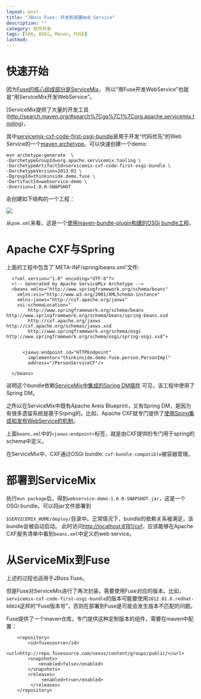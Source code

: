 ```yaml
---
layout: post
title: "JBoss Fuse: 开发和部署Web Service"
description: ""
category: 软件开发
tags: [SOA, OSGi, Maven, FUSE]
lastmod: 
---
```


# 快速开始

因为[Fuse的核心组成部分是ServiceMix](/2014/01/20/about_fuse_esb.html#menuIndex1)，
所以“用Fuse开发WebService”也就是“用ServiceMix开发WebService”。

[ServiceMix提供了大量的开发工具(http://search.maven.org/#search%7Cga%7C1%7Corg.apache.servicemix.tooling)，

其中[servicemix-cxf-code-first-osgi-bundle](http://search.maven.org/#search%7Cga%7C1%7Ca%3A%22servicemix-cxf-code-first-osgi-bundle%22)是用于开发“代码优先”的Web Service的一个[maven archetype](http://maven.apache.org/guides/introduction/introduction-to-archetypes.html)。可以快速创建一个demo:

```
mvn archetype:generate  \
-DarchetypeGroupId=org.apache.servicemix.tooling \
-DarchetypeArtifactId=servicemix-cxf-code-first-osgi-bundle \
-DarchetypeVersion=2013.01 \
-DgroupId=thinkinside.demo.fuse \
-DartifactId=webservice-demo \
-Dversion=1.0.0-SNAPSHOT
```

会创建如下结构的一个工程：

![](/images/fuse/webservice-demo-structure.png)

从`pom.xml`来看，这是一个[使用maven-bundle-plugin构建的OSGi bundle工程](/2014/01/21/tycho_vs_maven_bundle_plugin.html)。


# Apache CXF与Spring

上面的工程中包含了`META-INF/spring/beans.xml'文件:

```
  <?xml version="1.0" encoding="UTF-8"?>
  <!-- Generated by Apache ServiceMix Archetype -->
  <beans xmlns="http://www.springframework.org/schema/beans"
    xmlns:xsi="http://www.w3.org/2001/XMLSchema-instance"
    xmlns:jaxws="http://cxf.apache.org/jaxws"
    xsi:schemaLocation="
        http://www.springframework.org/schema/beans http://www.springframework.org/schema/beans/spring-beans.xsd
        http://cxf.apache.org/jaxws http://cxf.apache.org/schemas/jaxws.xsd
        http://www.springframework.org/schema/osgi http://www.springframework.org/schema/osgi/spring-osgi.xsd">


      <jaxws:endpoint id="HTTPEndpoint"
        implementor="thinkinside.demo.fuse.person.PersonImpl"
        address="/PersonServiceCF"/>

  </beans>
```

说明这个bundle依赖[ServiceMix中集成的Spring DM插件](/2014/01/20/about_fuse_esb.html#menuIndex5)
可见，该工程中使用了Spring DM。

之所以在ServiceMix中既有Apache Areis Blueprint，又有Spring DM，是因为有很多遗留系统是基于Srping的。比如，Apache CXF就专门提供了[使用Sping集成和发布WebService的机制](http://cxf.apache.org/docs/writing-a-service-with-spring.html)。

上面`beans.xml`中的`<jaxws:endpoint>`标签，就是由CXF提供的专门用于spring的schema中定义。

在ServiceMix中，CXF通过OSGi bundle: `cxf-bundle-compatible`被容器管理。


# 部署到ServiceMix

执行`mvn package`后，得到`webservice-demo-1.0.0-SNAPSHOT.jar`，这是一个OSGi bundle。可以将jar文件部署到

`$SERVICEMIX_HOME/deploy/`目录中。正常情况下，bundle的依赖关系被满足，该bundle会被自动启动。
此时访问[http://localhost:8181/cxf](http://localhost:8181/cxf)，应该能够在Apache CXF服务清单中看到`beans.xml`中定义的web service。

# 从ServiceMix到Fuse

上述的过程也适用于JBoss Fuse。

但是Fuse对ServiceMix进行了再次封装，需要使用Fuse对应的版本。比如，`servicemix-cxf-code-first-osgi-bundle`的版本可能要使用`2012.01.0.redhat-60024`这样的“Fuse版本号”，否则在部署到Fuse是可能会发生版本不匹配的问题。

Fuse提供了一个maven仓库，专门提供这种定制版本的组件，需要在maven中配置：

```
	<repository>
	    <id>fusesource</id>
	    <url>http://repo.fusesource.com/nexus/content/groups/public/</url>
	    <snapshots>
	        <enabled>false</enabled>
	    </snapshots>
	    <releases>
	         <enabled>true</enabled>
	     </releases>
	</repository>
```

